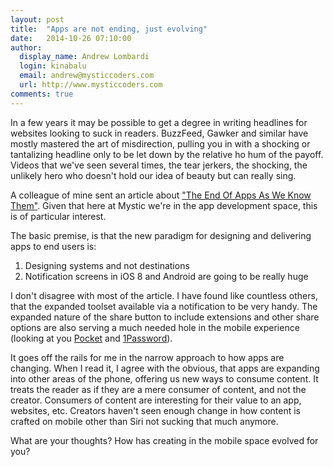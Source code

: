 ```yaml
---
layout: post
title:  "Apps are not ending, just evolving"
date:   2014-10-26 07:10:00
author:
  display_name: Andrew Lombardi
  login: kinabalu
  email: andrew@mysticcoders.com
  url: http://www.mysticcoders.com
comments: true
---
```


In a few years it may be possible to get a degree in writing headlines for websites looking to suck in readers.  BuzzFeed, Gawker and similar have mostly mastered the art of misdirection, pulling you in with a shocking or tantalizing headline only to be let down by the relative ho hum of the payoff.  Videos that we've seen several times, the tear jerkers, the shocking, the unlikely hero who doesn't hold our idea of beauty but can really sing.
<!--more-->
A colleague of mine sent an article about ["The End Of Apps As We Know Them"](http://blog.intercom.io/the-end-of-apps-as-we-know-them/).  Given that here at Mystic we're in the app development space, this is of particular interest.

The basic premise, is that the new paradigm for designing and delivering apps to end users is:

1. Designing systems and not destinations
2. Notification screens in iOS 8 and Android are going to be really huge

I don't disagree with most of the article.  I have found like countless others, that the expanded toolset available via a notification to be very handy.  The expanded nature of the share button to include extensions and other share options are also serving a much needed hole in the mobile experience (looking at you [Pocket](http://getpocket.com/) and [1Password](https://agilebits.com/onepassword)).

It goes off the rails for me in the narrow approach to how apps are changing.  When I read it, I agree with the obvious, that apps are expanding into other areas of the phone, offering us new ways to consume content.  It treats the reader as if they are a mere consumer of content, and not the creator.  Consumers of content are interesting for their value to an app, websites, etc.  Creators haven't seen enough change in how content is crafted on mobile other than Siri not sucking that much anymore.

What are your thoughts?  How has creating in the mobile space evolved for you?
